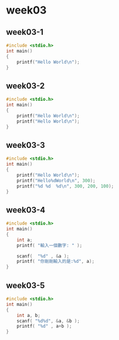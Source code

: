 # week03

## week03-1
```C++
#include <stdio.h>
int main()
{
    printf("Hello World\n");
}
```
## week03-2
```C++
#include <stdio.h>
int main()
{
    printf("Hello World\n");
    printf("Hello World\n");
}
```
## week03-3
```C++
#include <stdio.h>
int main()
{
    printf("Hello World\n");
    printf("Hello%dWorld\n", 300);
    printf("%d %d  %d\n", 300, 200, 100);
}
```
## week03-4
```C++
#include <stdio.h>
int main()
{
    int a;
    printf( "輸入一個數字: " );

    scanf(  "%d" , &a );
    printf( "你剛剛輸入的是:%d", a);
}
```
## week03-5
```C++
#include <stdio.h>
int main()
{
    int a, b;
    scanf( "%d%d", &a, &b );
    printf( "%d" , a+b );
}
```